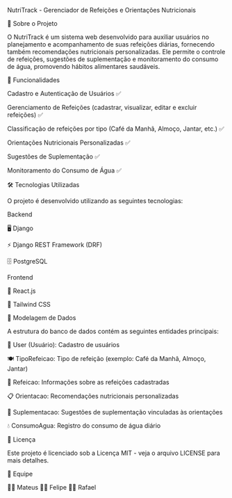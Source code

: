 NutriTrack - Gerenciador de Refeições e Orientações Nutricionais

📌 Sobre o Projeto

O NutriTrack é um sistema web desenvolvido para auxiliar usuários no planejamento e acompanhamento de suas refeições diárias, fornecendo também recomendações nutricionais personalizadas. Ele permite o controle de refeições, sugestões de suplementação e monitoramento do consumo de água, promovendo hábitos alimentares saudáveis.

🚀 Funcionalidades

Cadastro e Autenticação de Usuários ✅

Gerenciamento de Refeições (cadastrar, visualizar, editar e excluir refeições) ✅

Classificação de refeições por tipo (Café da Manhã, Almoço, Jantar, etc.) ✅

Orientações Nutricionais Personalizadas ✅

Sugestões de Suplementação ✅

Monitoramento do Consumo de Água ✅

🛠️ Tecnologias Utilizadas

O projeto é desenvolvido utilizando as seguintes tecnologias:

Backend

🖥️ Django

⚡ Django REST Framework (DRF)

🗄️ PostgreSQL

Frontend

🎨 React.js

🎨 Tailwind CSS

📖 Modelagem de Dados

A estrutura do banco de dados contém as seguintes entidades principais:

🧑 User (Usuário): Cadastro de usuários

🍽️ TipoRefeicao: Tipo de refeição (exemplo: Café da Manhã, Almoço, Jantar)

🥗 Refeicao: Informações sobre as refeições cadastradas

📋 Orientacao: Recomendações nutricionais personalizadas

💊 Suplementacao: Sugestões de suplementação vinculadas às orientações

💧 ConsumoAgua: Registro do consumo de água diário

📄 Licença

Este projeto é licenciado sob a Licença MIT - veja o arquivo LICENSE para mais detalhes.

📌 Equipe

👨‍💻 Mateus
👨‍💻 Felipe
👨‍💻 Rafael
